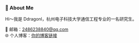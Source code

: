 ### 👋 About Me  
Hi～我是 Ddragonl，杭州电子科技大学通信工程专业的一名研究生。

📧 邮箱：2486238840@qq.com  
🌐 个人博客：[你的博客链接](https://blog.csdn.net/m0_64087341?spm=1010.2135.3001.10640)  
